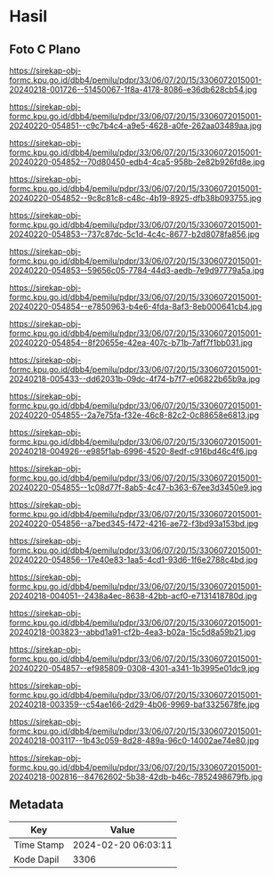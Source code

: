 # Hasil

## Foto C Plano

https://sirekap-obj-formc.kpu.go.id/dbb4/pemilu/pdpr/33/06/07/20/15/3306072015001-20240218-001726--51450067-1f8a-4178-8086-e36db628cb54.jpg

https://sirekap-obj-formc.kpu.go.id/dbb4/pemilu/pdpr/33/06/07/20/15/3306072015001-20240220-054851--c9c7b4c4-a9e5-4628-a0fe-262aa03489aa.jpg

https://sirekap-obj-formc.kpu.go.id/dbb4/pemilu/pdpr/33/06/07/20/15/3306072015001-20240220-054852--70d80450-edb4-4ca5-958b-2e82b926fd8e.jpg

https://sirekap-obj-formc.kpu.go.id/dbb4/pemilu/pdpr/33/06/07/20/15/3306072015001-20240220-054852--9c8c81c8-c48c-4b19-8925-dfb38b093755.jpg

https://sirekap-obj-formc.kpu.go.id/dbb4/pemilu/pdpr/33/06/07/20/15/3306072015001-20240220-054853--737c87dc-5c1d-4c4c-8677-b2d8078fa856.jpg

https://sirekap-obj-formc.kpu.go.id/dbb4/pemilu/pdpr/33/06/07/20/15/3306072015001-20240220-054853--59656c05-7784-44d3-aedb-7e9d97779a5a.jpg

https://sirekap-obj-formc.kpu.go.id/dbb4/pemilu/pdpr/33/06/07/20/15/3306072015001-20240220-054854--e7850963-b4e6-4fda-8af3-8eb000641cb4.jpg

https://sirekap-obj-formc.kpu.go.id/dbb4/pemilu/pdpr/33/06/07/20/15/3306072015001-20240220-054854--8f20655e-42ea-407c-b71b-7aff7f1bb031.jpg

https://sirekap-obj-formc.kpu.go.id/dbb4/pemilu/pdpr/33/06/07/20/15/3306072015001-20240218-005433--dd62031b-09dc-4f74-b7f7-e06822b65b9a.jpg

https://sirekap-obj-formc.kpu.go.id/dbb4/pemilu/pdpr/33/06/07/20/15/3306072015001-20240220-054855--2a7e75fa-f32e-46c8-82c2-0c88658e6813.jpg

https://sirekap-obj-formc.kpu.go.id/dbb4/pemilu/pdpr/33/06/07/20/15/3306072015001-20240218-004926--e985f1ab-6996-4520-8edf-c916bd46c4f6.jpg

https://sirekap-obj-formc.kpu.go.id/dbb4/pemilu/pdpr/33/06/07/20/15/3306072015001-20240220-054855--1c08d77f-8ab5-4c47-b363-67ee3d3450e9.jpg

https://sirekap-obj-formc.kpu.go.id/dbb4/pemilu/pdpr/33/06/07/20/15/3306072015001-20240220-054856--a7bed345-f472-4216-ae72-f3bd93a153bd.jpg

https://sirekap-obj-formc.kpu.go.id/dbb4/pemilu/pdpr/33/06/07/20/15/3306072015001-20240220-054856--17e40e83-1aa5-4cd1-93d6-1f6e2788c4bd.jpg

https://sirekap-obj-formc.kpu.go.id/dbb4/pemilu/pdpr/33/06/07/20/15/3306072015001-20240218-004051--2438a4ec-8638-42bb-acf0-e7131418780d.jpg

https://sirekap-obj-formc.kpu.go.id/dbb4/pemilu/pdpr/33/06/07/20/15/3306072015001-20240218-003823--abbd1a91-cf2b-4ea3-b02a-15c5d8a59b21.jpg

https://sirekap-obj-formc.kpu.go.id/dbb4/pemilu/pdpr/33/06/07/20/15/3306072015001-20240220-054857--ef985809-0308-4301-a341-1b3995e01dc9.jpg

https://sirekap-obj-formc.kpu.go.id/dbb4/pemilu/pdpr/33/06/07/20/15/3306072015001-20240218-003359--c54ae166-2d29-4b06-9969-baf3325678fe.jpg

https://sirekap-obj-formc.kpu.go.id/dbb4/pemilu/pdpr/33/06/07/20/15/3306072015001-20240218-003117--1b43c059-8d28-489a-96c0-14002ae74e80.jpg

https://sirekap-obj-formc.kpu.go.id/dbb4/pemilu/pdpr/33/06/07/20/15/3306072015001-20240218-002816--84762602-5b38-42db-b46c-7852498679fb.jpg


## Metadata

| Key        | Value               |
| ---------- | ------------------- |
| Time Stamp | 2024-02-20 06:03:11 |
| Kode Dapil | 3306                |



